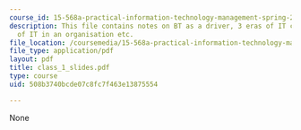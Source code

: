 ```yaml
---
course_id: 15-568a-practical-information-technology-management-spring-2005
description: This file contains notes on BT as a driver, 3 eras of IT context, role
  of IT in an organisation etc.
file_location: /coursemedia/15-568a-practical-information-technology-management-spring-2005/508b3740bcde07c8fc7f463e13875554_class_1_slides.pdf
file_type: application/pdf
layout: pdf
title: class_1_slides.pdf
type: course
uid: 508b3740bcde07c8fc7f463e13875554

---
```

None